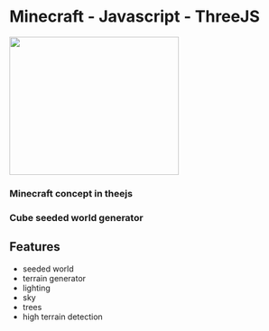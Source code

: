 # Minecraft - Javascript - ThreeJS

<img src="https://i1.wp.com/www.hivedunedin.com/wp-content/uploads/2017/02/065e03410b6f02913f685743101c698e_minecraft-logo-related-minecraft-logo-clipart_1280-959.jpeg?fit=1024%2C767" width="300px" height="245px">

### Minecraft concept in theejs
### Cube seeded world generator

## Features
- seeded world
- terrain generator
- lighting
- sky
- trees
- high terrain detection



